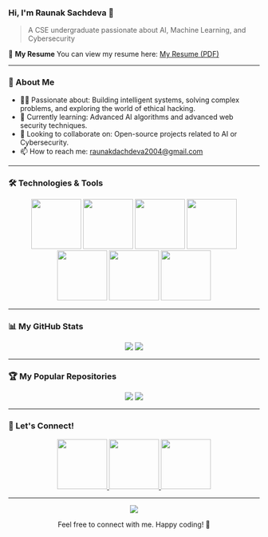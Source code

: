 ### Hi, I'm Raunak Sachdeva 👋
> A CSE undergraduate passionate about AI, Machine Learning, and Cybersecurity

📄 **My Resume**
You can view my resume here: [My Resume (PDF)](https://drive.google.com/file/d/1eYmXKgU-PkieH4J4bAxcCu7oy6IDUiIh/view?usp=sharing)

---

### 🚀 About Me
- 👩‍💻 Passionate about: Building intelligent systems, solving complex problems, and exploring the world of ethical hacking.
- 🌱 Currently learning: Advanced AI algorithms and advanced web security techniques.
- 🤝 Looking to collaborate on: Open-source projects related to AI or Cybersecurity.
- 📫 How to reach me: raunakdachdeva2004@gmail.com

---

### 🛠️ Technologies & Tools
<p align="center">
  <img src="https://user-images.githubusercontent.com/74038190/212257468-1e9a91f1-b626-4baa-b15d-5c385dfa7ed2.gif" width="100">
  <img src="https://user-images.githubusercontent.com/74038190/212257465-7ce8d493-cac5-494e-982a-5a9deb852c4b.gif" width="100">
  <img src="https://user-images.githubusercontent.com/74038190/212257472-08e52665-c503-4bd9-aa20-f5a4dae769b5.gif" width="100">  
  <img src="https://github.com/Anmol-Baranwal/Cool-GIFs-For-GitHub/assets/74038190/e0d299f2-767c-4c21-bd49-90f2a19f1a78" width="100">
  <img src="https://github.com/Anmol-Baranwal/Cool-GIFs-For-GitHub/assets/74038190/29fd6286-4e7b-4d6c-818f-c4765d5e39a9" width="100">
  <img src="https://github.com/Anmol-Baranwal/Cool-GIFs-For-GitHub/assets/74038190/de038172-e903-4951-926c-755878deb0b4" width="100">
  <img src="https://github.com/Anmol-Baranwal/Cool-GIFs-For-GitHub/assets/74038190/398b19b1-9aae-4c1f-8bc0-d172a2c08d68" width="100">
</p>

---

### 📊 My GitHub Stats
<div align="center">
  <img src="https://github-readme-stats.vercel.app/api?username=RaunakSachdeva2004&show_icons=true&theme=radical&hide_border=true" />
  <img src="https://streak-stats.demolab.com/?user=RaunakSachdeva2004&theme=radical&hide_border=true" />
</div>

---

### 🏆 My Popular Repositories
<div align="center">
  <img src="https://github-readme-stats.vercel.app/api/pin/?username=RaunakSachdeva2004&repo=LEETCODE-PROBLEMS&theme=radical&hide_border=true" />
  <img src="https://github-readme-stats.vercel.app/api/pin/?username=RaunakSachdeva2004&repo=JAVA-PROBLEMS&theme=radical&hide_border=true" />
</div>

---

### 🔗 Let's Connect!
<p align="center">
  <a href="www.linkedin.com/in/raunak-sachdev" target="_blank">
    <img src="https://user-images.githubusercontent.com/74038190/235294012-0a55e343-37ad-4b0f-924f-c8431d9d2483.gif" width="100">
  </a>
  <a href="https://www.instagram.com/raunak__sachdeva__/" target="_blank">
    <img src="https://user-images.githubusercontent.com/74038190/235294013-a33e5c43-a01c-43f6-b44d-a406d8b4ab75.gif" width="100">
  </a>
  <a href="https://x.com/RaunakSachdeva_" target="_blank">
    <img src="https://user-images.githubusercontent.com/74038190/235294011-b8074c31-9097-4a65-a594-4151b58743a8.gif" width="100">
    
  </a>
</p>

---

<div align="center">
  <img src="https://profile-counter.glitch.me/RaunakSachdeva2004/count.svg" />
</div>
<p align="center">Feel free to connect with me. Happy coding! 🚀</p>
